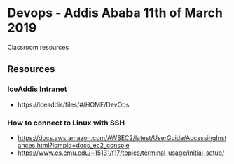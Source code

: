 # Devops - Addis Ababa 11th of March 2019
Classroom resources


## Resources

### IceAddis Intranet

* https://iceaddis/files/#/HOME/DevOps

### How to connect to Linux with SSH

* https://docs.aws.amazon.com/AWSEC2/latest/UserGuide/AccessingInstances.html?icmpid=docs_ec2_console
* https://www.cs.cmu.edu/~15131/f17/topics/terminal-usage/initial-setup/
